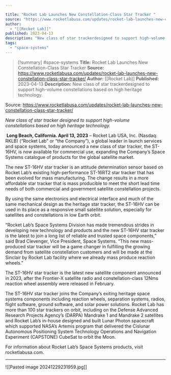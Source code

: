 ```yaml
---

title: "Rocket Lab Launches New Constellation-Class Star Tracker "
source: "https://www.rocketlabusa.com/updates/rocket-lab-launches-new-constellation-class-star-tracker/"
author:
  - "[[Rocket Lab]]"
published: 2023-04-13
description: "New class of star trackerdesigned to support high-volume constellations based on high heritage technology."
tags:
  - "space-systems"
---
```

>[!summary]
#space-systems
**Title:** Rocket Lab Launches New Constellation-Class Star Tracker 
**Source:** https://www.rocketlabusa.com/updates/rocket-lab-launches-new-constellation-class-star-tracker/
**Author:** [[Rocket Lab]]
**Published:** 2023-04-13
**Description:** New class of star trackerdesigned to support high-volume constellations based on high heritage technology.

Source: https://www.rocketlabusa.com/updates/rocket-lab-launches-new-constellation-class-star-tracker/

*New class of star tracker designed to support high-volume constellations based on high heritage technology.*

 **Long Beach, California. April 13, 2023** – Rocket Lab USA, Inc. (Nasdaq: RKLB) (“Rocket Lab” or “the Company”), a global leader in launch services and space systems, today announced a new class of star tracker, the ST-16HV, is now available for commercial use, expanding the Company’s Space Systems catalogue of products for the global satellite market.

The new ST-16HV star tracker is an attitude determination sensor based on Rocket Lab’s existing high-performance ST-16RT2 star tracker that has been evolved for mass manufacturing. The change results in a more affordable star tracker that is mass producible to meet the short lead time needs of both commercial and government satellite constellation projects.

By using the same electronics and electrical interface and much of the same mechanical design as the heritage star tracker, the ST-16HV can be used in its place as a responsive small satellite solution, especially for satellites and constellations in low Earth orbit.

“Rocket Lab’s Space Systems Division has made tremendous strides in developing new technology and products and the new ST-16HV star tracker is the latest to join a long list of reliable and trusted space components,” said Brad Clevenger, Vice President, Space Systems. “This new mass-produced star tracker will be a game changer in fulfilling the growing demand from satellite constellation customers and will be made at the Sinclair by Rocket Lab facility where we already mass produce reaction wheels.”

The ST-16HV star tracker is the latest new satellite component announced in 2023, after the Frontier-X satellite radio and constellation-class 12Nms reaction wheel assembly were released in February.

The ST-16HV star tracker joins the Company’s exiting heritage space systems components including reaction wheels, separation systems, radios, flight software, ground software, and solar power solutions. Rocket Lab has more than 100 star trackers on orbit, including on the Defense Advanced Research Projects Agency’s (DARPA) Mandrake 1 and Mandrake 2 satellites and Rocket Lab’s in-house designed and built Lunar Photon spacecraft which supported NASA’s Artemis program that delivered the Cislunar Autonomous Positioning System Technology Operations and Navigation Experiment (CAPSTONE) CubeSat to orbit the Moon.

For information about Rocket Lab’s Space Systems products, visit rocketlabusa.com.

---

![[Pasted image 20241229231959.jpg]]